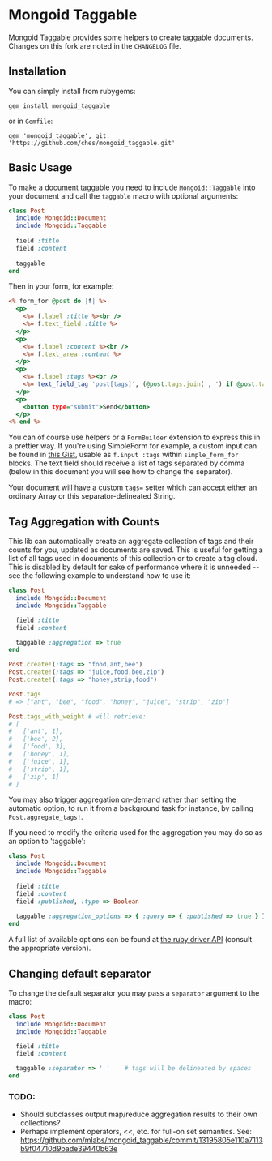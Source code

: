 Mongoid Taggable
================

Mongoid Taggable provides some helpers to create taggable documents. Changes on
this fork are noted in the `CHANGELOG` file.

Installation
------------

You can simply install from rubygems:

    gem install mongoid_taggable

or in `Gemfile`:

    gem 'mongoid_taggable', git: 'https://github.com/ches/mongoid_taggable.git'


Basic Usage
-----------

To make a document taggable you need to include `Mongoid::Taggable` into your document and call the `taggable` macro with optional arguments:

```ruby
class Post
  include Mongoid::Document
  include Mongoid::Taggable
  
  field :title
  field :content
  
  taggable
end
```

Then in your form, for example:

```rhtml
<% form_for @post do |f| %>
  <p>
    <%= f.label :title %><br />
    <%= f.text_field :title %>
  </p>
  <p>
    <%= f.label :content %><br />
    <%= f.text_area :content %>
  </p>
  <p>
    <%= f.label :tags %><br />
    <%= text_field_tag 'post[tags]', (@post.tags.join(', ') if @post.tags) %>
  </p>
  <p>
    <button type="submit">Send</button>
  </p>
<% end %>
```

You can of course use helpers or a `FormBuilder` extension to express this in a prettier way. If you're using SimpleForm for example, a custom input can be found in [this Gist](https://gist.github.com/1172956), usable as `f.input :tags` within `simple_form_for` blocks. The text field should receive a list of tags separated by comma (below in this document you will see how to change the separator).

Your document will have a custom `tags=` setter which can accept either an ordinary Array or this separator-delineated String.

Tag Aggregation with Counts
---------------------------

This lib can automatically create an aggregate collection of tags and their counts for you, updated as documents are saved. This is useful for getting a list of all tags used in documents of this collection or to create a tag cloud. This is disabled by default for sake of performance where it is unneeded -- see the following example to understand how to use it:

```ruby
class Post
  include Mongoid::Document
  include Mongoid::Taggable

  field :title
  field :content

  taggable :aggregation => true
end

Post.create!(:tags => "food,ant,bee")
Post.create!(:tags => "juice,food,bee,zip")
Post.create!(:tags => "honey,strip,food")

Post.tags
# => ["ant", "bee", "food", "honey", "juice", "strip", "zip"]

Post.tags_with_weight # will retrieve:
# [
#   ['ant', 1],
#   ['bee', 2],
#   ['food', 3],
#   ['honey', 1],
#   ['juice', 1],
#   ['strip', 1],
#   ['zip', 1]
# ]
```

You may also trigger aggregation on-demand rather than setting the automatic option, to run it from a background task for instance, by calling `Post.aggregate_tags!`.

If you need to modify the criteria used for the aggregation you may do so as an option to 'taggable':

```ruby
class Post
  include Mongoid::Document
  include Mongoid::Taggable
  
  field :title
  field :content
  field :published, :type => Boolean
  
  taggable :aggregation_options => { :query => { :published => true } }
end
```

A full list of available options can be found at [the ruby driver API](http://api.mongodb.org/ruby/current/Mongo/Collection.html#map_reduce-instance_method) (consult the appropriate version).

Changing default separator
--------------------------

To change the default separator you may pass a `separator` argument to the macro:

```ruby
class Post
  include Mongoid::Document
  include Mongoid::Taggable

  field :title
  field :content

  taggable :separator => ' '    # tags will be delineated by spaces
end
```

### TODO: ###

* Should subclasses output map/reduce aggregation results to their own collections?
* Perhaps implement operators, <<, etc. for full-on set semantics. See:
    https://github.com/mlabs/mongoid_taggable/commit/13195805e110a7113b9f04710d9bade39440b63e

